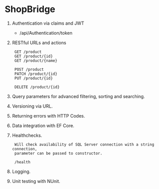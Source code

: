 # ShopBridge

1. Authentication via claims and JWT
	- /api/Authentication/token
	
2. RESTful URLs and actions
		
		GET /product
		GET /product/{id}
		GET /product/{name}

		POST /product
		PATCH /product/{id}
		PUT /product/{id}

		DELETE /product/{id} 

3. Query parameters for advanced filtering, sorting and searching.

4. Versioning via URL.

5. Returning errors with HTTP Codes.

6. Data integration with EF Core.

7. Healthchecks.

		Will check availability of SQL Server connection with a string connection, 
		parameter can be passed to constructor.

		/health

8. Logging.

9. Unit testing with NUnit.